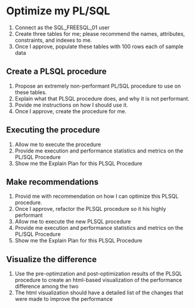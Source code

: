 # Optimize my PL/SQL

1. Connect as the SQL_FREESQL_01 user
2. Create three tables for me; please recommend the names, attributes, constraints, and indexes to me.
3. Once I approve, populate these tables with 100 rows each of sample data

## Create a PLSQL procedure

1. Propose an extremely non-performant PL/SQL procedure to use on these tables.
2. Explain what that PLSQL procedure does, and why it is not performant. 
3. Povide me instructions on how I should use it.
4. Once I approve, create the procedure for me. 

## Executing the procedure

1. Allow me to execute the procedure
2. Provide me execution and performance statistics and metrics on the PL/SQL Procedure
3. Show me the Explain Plan for this PLSQL Procedure 

## Make recommendations

1. Provid me with recommendation on how I can optimize this PLSQL procedure.
2. Once I approve, refactor the PLSQL procedure so it his highly performant
3. Allow me to execute the new PLSQL procedure 
4. Provide me execution and performance statistics and metrics on the PL/SQL Procedure
3. Show me the Explain Plan for this PLSQL Procedure 

## Visualize the difference

1. Use the pre-optimzation and post-optimization results of the PLSQL procedure to create an html-based visualization of the performance difference among the two
2. The html visualization should have a detailed list of the changes that were made to improve the performance

